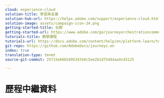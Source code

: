 ```yaml
---
cloud: experience-cloud
solution-title: 學習與支援
solution-hub-url: https://helpx.adobe.com/support/experience-cloud.html
solution-image: assets/campaign-icon-24.png
getting-started-title: 社群
getting-started-url: https://www.adobe.com/go/journeyorchestrationcommunity
tutorials-title: 教學課程
tutorials-url: https://docs.adobe.com/content/help/en/platform-learn/tutorials/journey-orchestration/introduction.html
git-repo: https://github.com/AdobeDocs/journeys.en
index: true
translation-type: tm+mt
source-git-commit: 25715e66b5495347e0c5ee2b1d75d44aa9cd3125

---
```



# 歷程中繼資料
